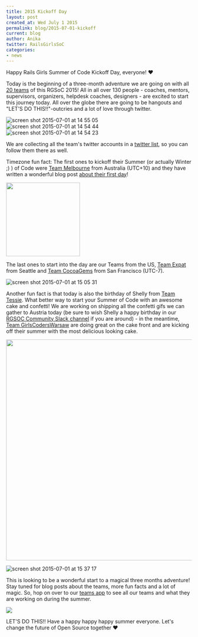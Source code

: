 ```yaml
---
title: 2015 Kickoff Day
layout: post
created_at: Wed July 1 2015
permalink: blog/2015-07-01-kickoff
current: blog
author: Anika
twitter: RailsGirlsSoC
categories: 
- news
---
```


Happy Rails Girls Summer of Code Kickoff Day, everyone! &hearts;

Today is the beginning of a three-month adventure we are going on with all [20 teams](https://teams.railsgirlssummerofcode.org/teams) of this RGSoC 2015! All in all over 130 people - coaches, mentors, supervisors, organizers, helpdesk coaches, designers - are excited to start this journey today. All over the globe there are going to be hangouts and "LET'S DO THIS!!"-outcries and a lot of love through twitter.

![screen shot 2015-07-01 at 14 55 05](https://cloud.githubusercontent.com/assets/1711357/8454937/388506e8-2001-11e5-9bb2-0a18d6d81542.png)
![screen shot 2015-07-01 at 14 54 44](https://cloud.githubusercontent.com/assets/1711357/8454940/38892d7c-2001-11e5-95ef-9621eaceb43e.png)
![screen shot 2015-07-01 at 14 54 23](https://cloud.githubusercontent.com/assets/1711357/8454938/38853b0e-2001-11e5-9412-a33d8243ad63.png)


We are collecting all the team's twitter accounts in a [twitter list](https://twitter.com/RailsGirlsSoC/lists/rgsoc-2015-teams), so you can follow them there as well.

Timezone fun fact: The first ones to kickoff their Summer (or actually Winter ;) ) of Code were [Team Melbourne](https://teams.railsgirlssummerofcode.org/teams/15) from Australia (UTC+10) and they have written a wonderful blog post [about their first day](http://team-melbourne-rgsoc2015.github.io/daily-log-first-day/)! 


<img src="https://cloud.githubusercontent.com/assets/1711357/8455833/cef10342-2007-11e5-9315-89a2c0e7f805.png" width="200">


The last ones to start into the day are our Teams from the US, [Team Expat](https://teams.railsgirlssummerofcode.org/teams/40) from Seattle and [Team CocoaGems](https://teams.railsgirlssummerofcode.org/teams/84) from San Francisco (UTC-7). 

![screen shot 2015-07-01 at 15 05 31](https://cloud.githubusercontent.com/assets/1711357/8455175/ff227b5e-2002-11e5-8f9c-624e8da561d4.png)


Another fun fact is that today is also the birthday of Shelly from [Team Tessie](https://teams.railsgirlssummerofcode.org/teams/18). What better way to start your Summer of Code with an awesome cake and confetti! We are working on shipping all the confetti gifs we can gather to Austria today (be sure to wish Shelly a happy birthday in our [RGSOC Community Slack channel](rgsoc-slack-inviter.herokuapp.com) if you are around) - in the meantime, [Team GirlsCodersWarsaw](https://teams.railsgirlssummerofcode.org/teams/56) are doing great on the cake front and are kicking off their summer with the most delicious looking cake.

<img src="https://cloud.githubusercontent.com/assets/1711357/8454844/a1ea8b4a-2000-11e5-988b-a352b7cc1356.png" width="600">

![screen shot 2015-07-01 at 15 37 17](https://cloud.githubusercontent.com/assets/1711357/8455733/1d009026-2007-11e5-9769-48838526d59f.png)

This is looking to be a wonderful start to a magical three months adventure! Stay tuned for blog posts about the teams, more fun facts and a lot of magic. So, hop on over to our [teams app](https://teams.railsgirlssummerofcode.org/teams) to see all our teams and what they are working on during the summer. 

<a href="https://teams.railsgirlssummerofcode.org/teams"><img src="https://cloud.githubusercontent.com/assets/1711357/8455178/0aebc562-2003-11e5-82cd-6da902360169.png"></a>

LET'S DO THIS!! Have a happy happy happy summer everyone. Let's change the future of Open Source together &hearts;  
